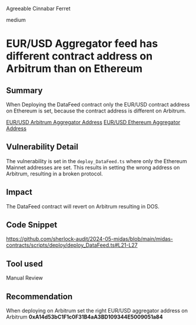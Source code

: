 Agreeable Cinnabar Ferret

medium

# EUR/USD Aggregator feed has different contract address on Arbitrum than on Ethereum

## Summary
When Deploying the DataFeed contract only the EUR/USD contract address on Ethereum is set, because the contract address is different on Arbitrum. 

[EUR/USD Arbitrum Aggregator Address](https://arbiscan.io/address/0xA14d53bC1F1c0F31B4aA3BD109344E5009051a84)
[EUR/USD Ethereum Aggregator Address](https://etherscan.io/address/0xb49f677943BC038e9857d61E7d053CaA2C1734C1)

## Vulnerability Detail
The vulnerability is set in the `deploy_DataFeed.ts` where only the Ethereum Mainnet addresses are set. This results in setting the wrong address on Arbitrum, resulting in a broken protocol.

## Impact
The DataFeed contract will revert on Arbitrum resulting in DOS.

## Code Snippet
https://github.com/sherlock-audit/2024-05-midas/blob/main/midas-contracts/scripts/deploy/deploy_DataFeed.ts#L21-L27

## Tool used
Manual Review

## Recommendation
When deploying on Arbitrum set the right EUR/USD aggregator address on Arbitrum **0xA14d53bC1F1c0F31B4aA3BD109344E5009051a84** 
